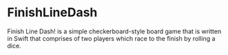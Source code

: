# FinishLineDash
Finish Line Dash! is a simple checkerboard-style board game that is written in Swift that comprises of two players which race to the finish by rolling a dice.
